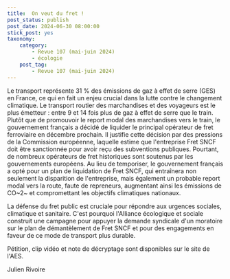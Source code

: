 ```yaml
---
title:  On veut du fret !
post_status: publish
post_date: 2024-06-30 08:00:00
stick_post: yes
taxonomy:
    category:
        - Revue 107 (mai-juin 2024)
        - écologie
    post_tag:
        - Revue 107 (mai-juin 2024)
---
```




 Le transport représente 31 % des émissions de gaz à effet de serre (GES) en France, ce qui en fait un enjeu crucial dans la lutte contre le changement climatique. Le transport routier des marchandises et des voyageurs est le plus émetteur : entre 9 et 14 fois plus de gaz à effet de serre que le train. Plutôt que de promouvoir le report modal des marchandises vers le train, le gouvernement français a décidé de liquider le principal opérateur de fret ferroviaire en décembre prochain. Il justifie cette décision par des pressions de la Commission européenne, laquelle estime que l'entreprise Fret SNCF doit être sanctionnée pour avoir reçu des subventions publiques. Pourtant, de nombreux opérateurs de fret historiques sont soutenus par les gouvernements européens. Au lieu de temporiser, le gouvernement français a opté pour un plan de liquidation de Fret SNCF, qui entraînera non seulement la disparition de l'entreprise, mais également un probable report modal vers la route, faute de repreneurs, augmentant ainsi les émissions de CO~2~ et compromettant les objectifs climatiques nationaux.

 La défense du fret public est cruciale pour répondre aux urgences sociales, climatique et sanitaire. C'est pourquoi l\'Alliance écologique et sociale construit une campagne pour appuyer la demande syndicale d'un moratoire sur le plan de démantèlement de Fret SNCF et pour des engagements en faveur de ce mode de transport plus durable.

 Pétition, clip vidéo et note de décryptage sont disponibles sur le site de l'AES.

 Julien Rivoire
